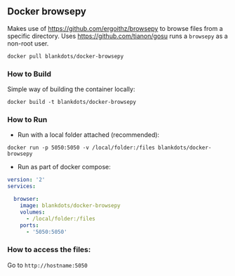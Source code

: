 ## Docker browsepy

Makes use of https://github.com/ergoithz/browsepy to browse files from a specific directory.
Uses https://github.com/tianon/gosu runs a `browsepy` as a non-root user.

`docker pull blankdots/docker-browsepy`

### How to Build

Simple way of building the container locally:
```shell
docker build -t blankdots/docker-browsepy
```

### How to Run

* Run with a local folder attached (recommended):
```shell
docker run -p 5050:5050 -v /local/folder:/files blankdots/docker-browsepy
```

* Run as part of docker compose:
```yml
version: '2'
services:

  browser:
    image: blankdots/docker-browsepy
    volumes:
      - /local/folder:/files
    ports:
      - '5050:5050'
```

### How to access the files:

Go to `http://hostname:5050`

